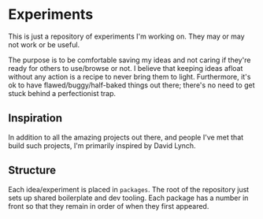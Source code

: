 # Experiments

This is just a repository of experiments I'm working on. They may or may not
work or be useful.

The purpose is to be comfortable saving my ideas and not caring if they're ready
for others to use/browse or not. I believe that keeping ideas afloat without any
action is a recipe to never bring them to light. Furthermore, it's ok to have
flawed/buggy/half-baked things out there; there's no need to get stuck behind a
perfectionist trap.

## Inspiration

In addition to all the amazing projects out there, and people I've met that
build such projects, I'm primarily inspired by David Lynch.

## Structure

Each idea/experiment is placed in `packages`. The root of the repository just
sets up shared boilerplate and dev tooling. Each package has a number in front
so that they remain in order of when they first appeared.
